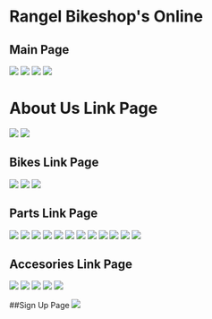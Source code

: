 # Rangel Bikeshop's Online

## Main Page
![](https://github.com/lvcc-wad/Students/blob/master/ACT/Macapagal-Rangel-Angelo/Sample-Website/ScreenShot/main.png)
![](https://github.com/lvcc-wad/Students/blob/master/ACT/Macapagal-Rangel-Angelo/Sample-Website/ScreenShot/main2.png)
![](https://github.com/lvcc-wad/Students/blob/master/ACT/Macapagal-Rangel-Angelo/Sample-Website/ScreenShot/main3.png)
![](https://github.com/lvcc-wad/Students/blob/master/ACT/Macapagal-Rangel-Angelo/Sample-Website/ScreenShot/main4.png)


# About Us Link Page
![](https://github.com/lvcc-wad/Students/blob/master/ACT/Macapagal-Rangel-Angelo/Sample-Website/ScreenShot/aboutus.png)
![](https://github.com/lvcc-wad/Students/blob/master/ACT/Macapagal-Rangel-Angelo/Sample-Website/ScreenShot/aboutus2.png)


## Bikes Link Page
![](https://github.com/lvcc-wad/Students/blob/master/ACT/Macapagal-Rangel-Angelo/Sample-Website/ScreenShot/bikes.png)
![](https://github.com/lvcc-wad/Students/blob/master/ACT/Macapagal-Rangel-Angelo/Sample-Website/ScreenShot/bikes2.png)
![](https://github.com/lvcc-wad/Students/blob/master/ACT/Macapagal-Rangel-Angelo/Sample-Website/ScreenShot/bikes3.png)


## Parts Link Page
![](https://github.com/lvcc-wad/Students/blob/master/ACT/Macapagal-Rangel-Angelo/Sample-Website/ScreenShot/parts.png)
![](https://github.com/lvcc-wad/Students/blob/master/ACT/Macapagal-Rangel-Angelo/Sample-Website/ScreenShot/parts1.png)
![](https://github.com/lvcc-wad/Students/blob/master/ACT/Macapagal-Rangel-Angelo/Sample-Website/ScreenShot/parts2.png)
![](https://github.com/lvcc-wad/Students/blob/master/ACT/Macapagal-Rangel-Angelo/Sample-Website/ScreenShot/parts3.png)
![](https://github.com/lvcc-wad/Students/blob/master/ACT/Macapagal-Rangel-Angelo/Sample-Website/ScreenShot/parts4.png)
![](https://github.com/lvcc-wad/Students/blob/master/ACT/Macapagal-Rangel-Angelo/Sample-Website/ScreenShot/parts5.png)
![](https://github.com/lvcc-wad/Students/blob/master/ACT/Macapagal-Rangel-Angelo/Sample-Website/ScreenShot/parts6.png)
![](https://github.com/lvcc-wad/Students/blob/master/ACT/Macapagal-Rangel-Angelo/Sample-Website/ScreenShot/parts7.png)
![](https://github.com/lvcc-wad/Students/blob/master/ACT/Macapagal-Rangel-Angelo/Sample-Website/ScreenShot/parts8.png)
![](https://github.com/lvcc-wad/Students/blob/master/ACT/Macapagal-Rangel-Angelo/Sample-Website/ScreenShot/parts9.png)
![](https://github.com/lvcc-wad/Students/blob/master/ACT/Macapagal-Rangel-Angelo/Sample-Website/ScreenShot/parts10.png)
![](https://github.com/lvcc-wad/Students/blob/master/ACT/Macapagal-Rangel-Angelo/Sample-Website/ScreenShot/parts11.png)


## Accesories Link Page
![](https://github.com/lvcc-wad/Students/blob/master/ACT/Macapagal-Rangel-Angelo/Sample-Website/ScreenShot/accesories.png)
![](https://github.com/lvcc-wad/Students/blob/master/ACT/Macapagal-Rangel-Angelo/Sample-Website/ScreenShot/accesories2.png)
![](https://github.com/lvcc-wad/Students/blob/master/ACT/Macapagal-Rangel-Angelo/Sample-Website/ScreenShot/accesories3.png)
![](https://github.com/lvcc-wad/Students/blob/master/ACT/Macapagal-Rangel-Angelo/Sample-Website/ScreenShot/accesories4.png)
![](https://github.com/lvcc-wad/Students/blob/master/ACT/Macapagal-Rangel-Angelo/Sample-Website/ScreenShot/accesories5.png)


##Sign Up Page
![](https://github.com/lvcc-wad/Students/blob/master/ACT/Macapagal-Rangel-Angelo/Sample-Website/ScreenShot/signup.png)
